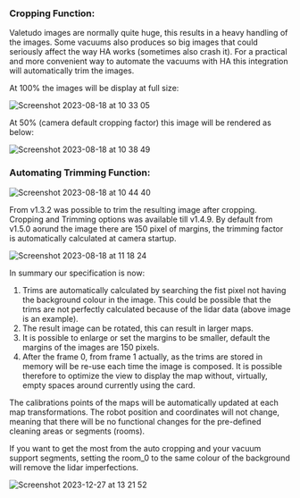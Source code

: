 ### Cropping Function:
Valetudo images are normally quite huge, this results in a heavy handling of the images. 
Some vacuums also produces so big images that could seriously affect the way HA works (sometimes also crash it).
For a practical and more convenient way to automate the vacuums with HA this integration will automatically trim the images.

At 100% the images will be display at full size:

![Screenshot 2023-08-18 at 10 33 05](https://github.com/sca075/valetudo_vacuum_camera/assets/82227818/983d0848-e3b5-4db6-8957-f25bc6cd073f)

At 50% (camera default cropping factor) this image will be rendered as below:

![Screenshot 2023-08-18 at 10 38 49](https://github.com/sca075/valetudo_vacuum_camera/assets/82227818/b91bac5e-79da-4257-9f44-4ba64aa6478d)

### Automating Trimming Function:

![Screenshot 2023-08-18 at 10 44 40](https://github.com/sca075/valetudo_vacuum_camera/assets/82227818/993c5728-6652-4079-9eb0-ad6c03ef2b28)

From v1.3.2 was possible to trim the resulting image after cropping. Cropping and Trimming options was available till v1.4.9. By default from v1.5.0 aorund the image there are 150 pixel of margins, the trimming factor is automatically calculated at camera startup.

![Screenshot 2023-08-18 at 11 18 24](https://github.com/sca075/valetudo_vacuum_camera/assets/82227818/b6d57424-a9f2-4d67-964e-693718cc66a9)

In summary our specification is now:
1) Trims are automatically calculated by searching the fist pixel not having the background colour in the image. This could be possible that the trims are not perfectly calculated because of the lidar data (above image is an example).
2) The result image can be rotated, this can result in larger maps.
3) It is possible to enlarge or set the margins to be smaller, default the margins of the images are 150 pixels.
4) After the frame 0, from frame 1 actually, as the trims are stored in memory will be re-use each time the image is composed. 
It is possible therefore to optimize the view to display the map without, virtually, empty spaces around currently using the card.

The calibrations points of the maps will be automatically updated at each map transformations. 
The robot position and coordinates will not change, meaning that there will be no functional changes for the pre-defined cleaning areas or segments (rooms).

If you want to get the most from the auto cropping and your vacuum support segments, setting the room_0 to the same colour of the background will remove the lidar imperfections.

![Screenshot 2023-12-27 at 13 21 52](https://github.com/sca075/valetudo_vacuum_camera/assets/82227818/b830f3d9-9e60-4206-a03c-146c14f89121)
